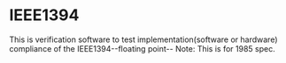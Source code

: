 # IEEE1394 

This is verification software to test implementation(software or hardware) compliance of the IEEE1394--floating point--  Note:  This is for 1985 spec.
